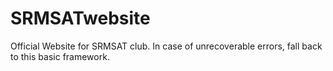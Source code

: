 # SRMSATwebsite

Official Website for SRMSAT club. In case of unrecoverable errors, fall back to this basic framework.
